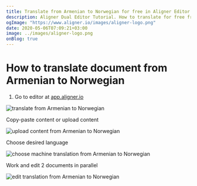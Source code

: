 ```yaml
---
title: Translate from Armenian to Norwegian for free in Aligner Editor
description: Aligner Dual Editor Tutorial. How to translate for free from Armenian to Norwegian. Aligner is multilingual document management platform. 
ogImage: "https://www.aligner.io/images/aligner-logo.png"
date: 2020-05-06T07:09:21+03:00
image: ../images/aligner-logo.png
onBlog: true
---
```


# How to translate document from Armenian to Norwegian

1. Go to editor at [app.aligner.io](https://app.aligner.io "Aligner App web page")

![translate from Armenian to Norwegian](../aligner-blank-editor.png "translate from Armenian to Norwegian")

Copy-paste content or upload content

![upload content from Armenian to Norwegian](../aligner-uploaded-document.png "upload content from Armenian to Norwegian")

Choose desired language

![choose machine translation from Armenian to Norwegian](../aligner-language-dropdown.png "choose machine translation from Armenian to Norwegian")

Work and edit 2 documents in parallel

![edit translation from Armenian to Norwegian](../aligner-double-sitded-editor.png "edit translation from Armenian to Norwegian")

